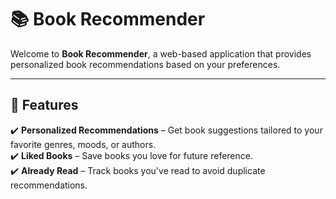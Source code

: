 # 📚 Book Recommender  

Welcome to **Book Recommender**, a web-based application that provides personalized book recommendations based on your preferences.  

---

## 🚀 Features  

✔️ **Personalized Recommendations** – Get book suggestions tailored to your favorite genres, moods, or authors.  
✔️ **Liked Books** – Save books you love for future reference.  
✔️ **Already Read** – Track books you've read to avoid duplicate recommendations.  

